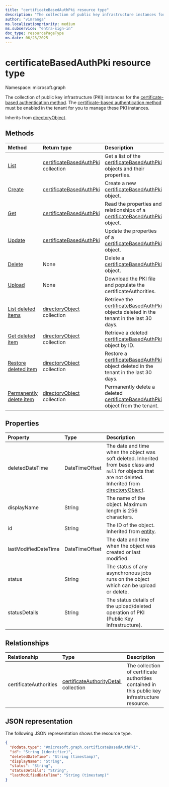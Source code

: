 ```yaml
---
title: "certificateBasedAuthPki resource type"
description: "The collection of public key infrastructure instances for the certificate based authentication."
author: "vimranga"
ms.localizationpriority: medium
ms.subservice: "entra-sign-in"
doc_type: resourcePageType
ms.date: 06/23/2025
---
```


# certificateBasedAuthPki resource type

Namespace: microsoft.graph

The collection of public key infrastructure (PKI) instances for the [certificate-based authentication method](../resources/x509certificateauthenticationmethodconfiguration.md). The [certificate-based authentication method](../resources/x509certificateauthenticationmethodconfiguration.md) must be enabled in the tenant for you to manage these PKI instances.

Inherits from [directoryObject](../resources/directoryobject.md).

## Methods
|Method|Return type|Description|
|:---|:---|:---|
|[List](../api/publickeyinfrastructureroot-list-certificatebasedauthconfigurations.md)|[certificateBasedAuthPki](../resources/certificatebasedauthpki.md) collection|Get a list of the [certificateBasedAuthPki](../resources/certificatebasedauthpki.md) objects and their properties.|
|[Create](../api/publickeyinfrastructureroot-post-certificatebasedauthconfigurations.md)|[certificateBasedAuthPki](../resources/certificatebasedauthpki.md)|Create a new [certificateBasedAuthPki](../resources/certificatebasedauthpki.md) object.|
|[Get](../api/certificatebasedauthpki-get.md)|[certificateBasedAuthPki](../resources/certificatebasedauthpki.md)|Read the properties and relationships of a [certificateBasedAuthPki](../resources/certificatebasedauthpki.md) object.|
|[Update](../api/certificatebasedauthpki-update.md)|[certificateBasedAuthPki](../resources/certificatebasedauthpki.md)|Update the properties of a [certificateBasedAuthPki](../resources/certificatebasedauthpki.md) object.|
|[Delete](../api/publickeyinfrastructureroot-delete-certificatebasedauthconfigurations.md)|None|Delete a [certificateBasedAuthPki](../resources/certificatebasedauthpki.md) object.|
|[Upload](../api/certificatebasedauthpki-upload.md)|None|Download the PKI file and populate the certificateAuthorities.|
| [List deleted items](../api/directory-deleteditems-list.md) | [directoryObject](directoryobject.md) collection | Retrieve the [certificateBasedAuthPki](../resources/certificatebasedauthpki.md) objects deleted in the tenant in the last 30 days. |
| [Get deleted item](../api/directory-deleteditems-get.md) | [directoryObject](directoryobject.md) collection | Retrieve a deleted [certificateBasedAuthPki](../resources/certificatebasedauthpki.md) object by ID. |
| [Restore deleted item](../api/directory-deleteditems-restore.md) | [directoryObject](directoryobject.md) collection | Restore a [certificateBasedAuthPki](../resources/certificatebasedauthpki.md) object deleted in the tenant in the last 30 days. |
| [Permanently delete item](../api/directory-deleteditems-delete.md) | [directoryObject](directoryobject.md) collection | Permanently delete a deleted [certificateBasedAuthPki](../resources/certificatebasedauthpki.md) object from the tenant. |

## Properties
|Property|Type|Description|
|:---|:---|:---|
|deletedDateTime|DateTimeOffset|The date and time when the object was soft deleted. Inherited from base class and `null` for objects that are not deleted. Inherited from [directoryObject](../resources/directoryobject.md).|
|displayName|String|The name of the object. Maximum length is 256 characters.|
|id|String|The ID of the object. Inherited from [entity](../resources/entity.md).|
|lastModifiedDateTime|DateTimeOffset|The date and time when the object was created or last modified.|
|status|String|The status of any asynchronous jobs runs on the object which can be upload or delete.|
|statusDetails|String|The status details of the upload/deleted operation of PKI (Public Key Infrastructure).|

## Relationships
|Relationship|Type|Description|
|:---|:---|:---|
|certificateAuthorities|[certificateAuthorityDetail](../resources/certificateauthoritydetail.md) collection|The collection of certificate authorities contained in this public key infrastructure resource.|

## JSON representation
The following JSON representation shows the resource type.
<!-- {
  "blockType": "resource",
  "keyProperty": "id",
  "@odata.type": "microsoft.graph.certificateBasedAuthPki",
  "baseType": "microsoft.graph.directoryObject",
  "openType": false
}
-->
``` json
{
  "@odata.type": "#microsoft.graph.certificateBasedAuthPki",
  "id": "String (identifier)",
  "deletedDateTime": "String (timestamp)",
  "displayName": "String",
  "status": "String",
  "statusDetails": "String",
  "lastModifiedDateTime": "String (timestamp)"
}
```